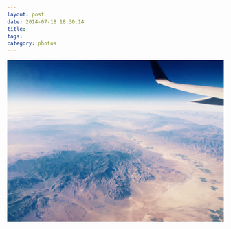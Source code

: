 ```yaml
---
layout: post
date: 2014-07-18 18:30:14
title: 
tags:
category: photos
---
```


![title](/assets/photoblog/sf-flight.jpg)